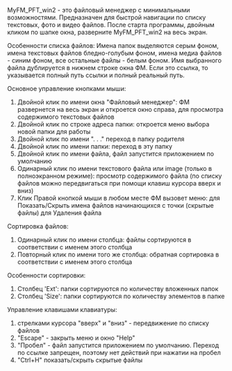 MyFM_PFT_win2 - это файловый менеджер с минимальными возможностями.
Предназначен для быстрой навигации по списку текстовых, фото и видео файлов.
После старта программы, двойным кликом по шапке окна, разверните MyFM_PFT_win2 на весь экран.

Особенности списка файлов:
Имена папок выделяются серым фоном,
имена текстовых файлов бледно-голубым фоном,
имена медиа файлов - синим фоном,
все остальные файлы - белым фоном.
Имя выбранного файла дублируется в нижнем строке окна ФМ.
Если это ссылка, то указывается полный путь ссылки и полный реальный путь.

Основное управление кнопками мыши:
1. Двойной клик по имени окна  "Файловый менеджер":
    ФМ развернется на весь экран и откроется окно справа,
    для просмотра содержимого текстовых файлов
2. Двойной клик по строке адреса папки:
    откроется меню выбора новой папки для работы
3. Двойной клик по имени ". . ."
    переход в папку родителя
4. Двойной клик по имени папки:
    переход в эту папку
5. Двойной клик по имени файла, файл запустится приложением по умолчанию
6. Одинарный клик по имени текстового файла или image (только в полноэкранном режиме):
    просмотр содержимого файла
    (по списку файлов можно передвигаться при помощи клавиш курсора вверх и вниз)
7. Клик Правой кнопкой мыши в любом месте ФМ вызовет меню:
    для Показать/Скрыть имена файлов начинающихся с точки (скрытые файлы)
    для Удаления файла

Сортировка файлов:
1. Одинарный клик по имени столбца:
    файлы сортируются в соответствии с именем этого столбца
2. Повторный клик по имени того же столбца:
    обратная сортировка в соответствии с именем этого столбца

Особенности сортировки:
1. Столбец 'Ext':
    папки сортируются по количеству вложенных папок
2. Столбец 'Size':
    папки сортируются по количеству элементов в папке

Управление клавишами клавиатуры:
1. стрелками курсора "вверх" и "вниз" - передвижение по списку файлов
2. "Escape" - закрыть меню и окно "Help"
3. "Пробел" - файл запустится приложением по умолчанию.
    Переход по ссылке запрещен, поэтому нет действий при нажатии на пробел
4. "Ctrl+H" показать/скрыть скрытые файлы
